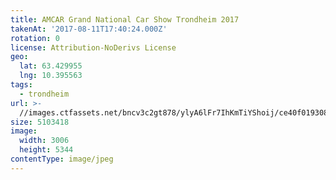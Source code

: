 ```yaml
---
title: AMCAR Grand National Car Show Trondheim 2017
takenAt: '2017-08-11T17:40:24.000Z'
rotation: 0
license: Attribution-NoDerivs License
geo:
  lat: 63.429955
  lng: 10.395563
tags:
  - trondheim
url: >-
  //images.ctfassets.net/bncv3c2gt878/ylyA6lFr7IhKmTiYShoij/ce40f0193085c38da52253cb8b6b1e61/amcar-grand-national-car-show-trondheim-2017_36371034471_o
size: 5103418
image:
  width: 3006
  height: 5344
contentType: image/jpeg
---
```


